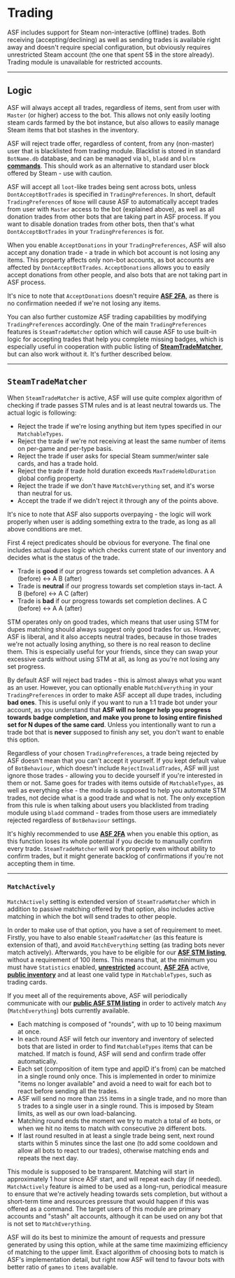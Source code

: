 # Trading

ASF includes support for Steam non-interactive (offline) trades. Both receiving (accepting/declining) as well as sending trades is available right away and doesn't require special configuration, but obviously requires unrestricted Steam account (the one that spent 5$ in the store already). Trading module is unavailable for restricted accounts.

---

## Logic

ASF will always accept all trades, regardless of items, sent from user with `Master` (or higher) access to the bot. This allows not only easily looting steam cards farmed by the bot instance, but also allows to easily manage Steam items that bot stashes in the inventory.

ASF will reject trade offer, regardless of content, from any (non-master) user that is blacklisted from trading module. Blacklist is stored in standard `BotName.db` database, and can be managed via `bl`, `bladd` and `blrm` **[commands](https://github.com/JustArchiNET/ArchiSteamFarm/wiki/Commands)**. This should work as an alternative to standard user block offered by Steam - use with caution.

ASF will accept all `loot`-like trades being sent across bots, unless `DontAcceptBotTrades` is specified in `TradingPreferences`. In short, default `TradingPreferences` of `None` will cause ASF to automatically accept trades from user with `Master` access to the bot (explained above), as well as all donation trades from other bots that are taking part in ASF process. If you want to disable donation trades from other bots, then that's what `DontAcceptBotTrades` in your `TradingPreferences` is for.

When you enable `AcceptDonations` in your `TradingPreferences`, ASF will also accept any donation trade - a trade in which bot account is not losing any items. This property affects only non-bot accounts, as bot accounts are affected by `DontAcceptBotTrades`. `AcceptDonations` allows you to easily accept donations from other people, and also bots that are not taking part in ASF process.

It's nice to note that `AcceptDonations` doesn't require **[ASF 2FA](https://github.com/JustArchiNET/ArchiSteamFarm/wiki/Two-factor-authentication)**, as there is no confirmation needed if we're not losing any items.

You can also further customize ASF trading capabilities by modifying `TradingPreferences` accordingly. One of the main `TradingPreferences` features is `SteamTradeMatcher` option which will cause ASF to use built-in logic for accepting trades that help you complete missing badges, which is especially useful in cooperation with public listing of **[SteamTradeMatcher](https://www.steamtradematcher.com)**, but can also work without it. It's further described below.

---

## `SteamTradeMatcher`

When `SteamTradeMatcher` is active, ASF will use quite complex algorithm of checking if trade passes STM rules and is at least neutral towards us. The actual logic is following:

- Reject the trade if we're losing anything but item types specified in our `MatchableTypes`.
- Reject the trade if we're not receiving at least the same number of items on per-game and per-type basis.
- Reject the trade if user asks for special Steam summer/winter sale cards, and has a trade hold.
- Reject the trade if trade hold duration exceeds `MaxTradeHoldDuration` global config property.
- Reject the trade if we don't have `MatchEverything` set, and it's worse than neutral for us.
- Accept the trade if we didn't reject it through any of the points above.

It's nice to note that ASF also supports overpaying - the logic will work properly when user is adding something extra to the trade, as long as all above conditions are met.

First 4 reject predicates should be obvious for everyone. The final one includes actual dupes logic which checks current state of our inventory and decides what is the status of the trade.

- Trade is **good** if our progress towards set completion advances. A A (before) <-> A B (after)
- Trade is **neutral** if our progress towards set completion stays in-tact. A B (before) <-> A C (after)
- Trade is **bad** if our progress towards set completion declines. A C (before) <-> A A (after)

STM operates only on good trades, which means that user using STM for dupes matching should always suggest only good trades for us. However, ASF is liberal, and it also accepts neutral trades, because in those trades we're not actually losing anything, so there is no real reason to decline them. This is especially useful for your friends, since they can swap your excessive cards without using STM at all, as long as you're not losing any set progress.

By default ASF will reject bad trades - this is almost always what you want as an user. However, you can optionally enable `MatchEverything` in your `TradingPreferences` in order to make ASF accept all dupe trades, including **bad ones**. This is useful only if you want to run a 1:1 trade bot under your account, as you understand that **ASF will no longer help you progress towards badge completion, and make you prone to losing entire finished set for N dupes of the same card**. Unless you intentionally want to run a trade bot that is **never** supposed to finish any set, you don't want to enable this option.

Regardless of your chosen `TradingPreferences`, a trade being rejected by ASF doesn't mean that you can't accept it yourself. If you kept default value of `BotBehaviour`, which doesn't include `RejectInvalidTrades`, ASF will just ignore those trades - allowing you to decide yourself if you're interested in them or not. Same goes for trades with items outside of `MatchableTypes`, as well as everything else - the module is supposed to help you automate STM trades, not decide what is a good trade and what is not. The only exception from this rule is when talking about users you blacklisted from trading module using `bladd` command - trades from those users are immediately rejected regardless of `BotBehaviour` settings.

It's highly recommended to use **[ASF 2FA](https://github.com/JustArchiNET/ArchiSteamFarm/wiki/Two-factor-authentication)** when you enable this option, as this function loses its whole potential if you decide to manually confirm every trade. `SteamTradeMatcher` will work properly even without ability to confirm trades, but it might generate backlog of confirmations if you're not accepting them in time.

---

### `MatchActively`

`MatchActively` setting is extended version of `SteamTradeMatcher` which in addition to passive matching offered by that option, also includes active matching in which the bot will send trades to other people.

In order to make use of that option, you have a set of requirement to meet. Firstly, you have to also enable `SteamTradeMatcher` (as this feature is extension of that), and avoid `MatchEverything` setting (as trading bots never match actively). Afterwards, you have to be eligible for our **[ASF STM listing](https://github.com/JustArchiNET/ArchiSteamFarm/wiki/Statistics#current-privacy-policy)**, without a requirement of 100 items. This means that, at the minimum you must have `Statistics` enabled, **[unrestricted](https://support.steampowered.com/kb_article.php?ref=3330-IAGK-7663)** account, **[ASF 2FA](https://github.com/JustArchiNET/ArchiSteamFarm/wiki/Two-factor-authentication#asf-2fa)** active, **[public inventory](https://steamcommunity.com/my/edit/settings)** and at least one valid type in `MatchableTypes`, such as trading cards.

If you meet all of the requirements above, ASF will periodically communicate with our **[public ASF STM listing](https://github.com/JustArchiNET/ArchiSteamFarm/wiki/Statistics#public-asf-stm-listing)** in order to actively match `Any` (`MatchEverything`) bots currently available.

- Each matching is composed of "rounds", with up to 10 being maximum at once.
- In each round ASF will fetch our inventory and inventory of selected bots that are listed in order to find `MatchableTypes` items that can be matched. If match is found, ASF will send and confirm trade offer automatically.
- Each set (composition of item type and appID it's from) can be matched in a single round only once. This is implemented in order to minimize "items no longer available" and avoid a need to wait for each bot to react before sending all the trades.
- ASF will send no more than `255` items in a single trade, and no more than `5` trades to a single user in a single round. This is imposed by Steam limits, as well as our own load-balancing.
- Matching round ends the moment we try to match a total of `40` bots, or when we hit no items to match with consecutive `20` different bots.
- If last round resulted in at least a single trade being sent, next round starts within 5 minutes since the last one (to add some cooldown and allow all bots to react to our trades), otherwise matching ends and repeats the next day.

This module is supposed to be transparent. Matching will start in approximately 1 hour since ASF start, and will repeat each day (if needed). `MatchActively` feature is aimed to be used as a long-run, periodical measure to ensure that we're actively heading towards sets completion, but without a short-term time and resources pressure that would happen if this was offered as a command. The target users of this module are primary accounts and "stash" alt accounts, although it can be used on any bot that is not set to `MatchEverything`.

ASF will do its best to minimize the amount of requests and pressure generated by using this option, while at the same time maximizing efficiency of matching to the upper limit. Exact algorithm of choosing bots to match is ASF's implementation detail, but right now ASF will tend to favour bots with better ratio of `games` to `items` available.